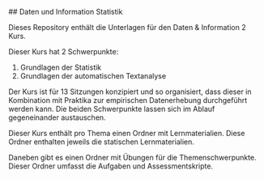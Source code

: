 ## Daten und Information Statistik

Dieses Repository enthält die Unterlagen für den Daten & Information 2 Kurs. 

Dieser Kurs hat 2 Schwerpunkte: 

1. Grundlagen der Statistik
2. Grundlagen der automatischen Textanalyse

Der Kurs ist für 13 Sitzungen konzipiert und so organisiert, dass dieser in 
Kombination mit Praktika zur empirischen Datenerhebung durchgeführt werden kann. 
Die beiden Schwerpunkte lassen sich im Ablauf gegeneinander austauschen.

Dieser Kurs enthält pro Thema einen Ordner mit Lernmaterialien. Diese Ordner 
enthalten jeweils die statischen Lernmaterialien. 

Daneben gibt es einen Ordner mit Übungen für die Themenschwerpunkte. Dieser 
Ordner umfasst die Aufgaben und Assessmentskripte. 

